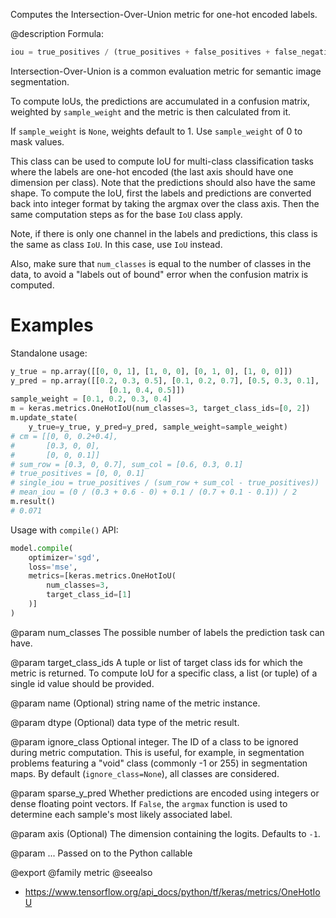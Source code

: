 Computes the Intersection-Over-Union metric for one-hot encoded labels.

@description
Formula:

```python
iou = true_positives / (true_positives + false_positives + false_negatives)
```
Intersection-Over-Union is a common evaluation metric for semantic image
segmentation.

To compute IoUs, the predictions are accumulated in a confusion matrix,
weighted by `sample_weight` and the metric is then calculated from it.

If `sample_weight` is `None`, weights default to 1.
Use `sample_weight` of 0 to mask values.

This class can be used to compute IoU for multi-class classification tasks
where the labels are one-hot encoded (the last axis should have one
dimension per class). Note that the predictions should also have the same
shape. To compute the IoU, first the labels and predictions are converted
back into integer format by taking the argmax over the class axis. Then the
same computation steps as for the base `IoU` class apply.

Note, if there is only one channel in the labels and predictions, this class
is the same as class `IoU`. In this case, use `IoU` instead.

Also, make sure that `num_classes` is equal to the number of classes in the
data, to avoid a "labels out of bound" error when the confusion matrix is
computed.

# Examples
Standalone usage:

```python
y_true = np.array([[0, 0, 1], [1, 0, 0], [0, 1, 0], [1, 0, 0]])
y_pred = np.array([[0.2, 0.3, 0.5], [0.1, 0.2, 0.7], [0.5, 0.3, 0.1],
                      [0.1, 0.4, 0.5]])
sample_weight = [0.1, 0.2, 0.3, 0.4]
m = keras.metrics.OneHotIoU(num_classes=3, target_class_ids=[0, 2])
m.update_state(
    y_true=y_true, y_pred=y_pred, sample_weight=sample_weight)
# cm = [[0, 0, 0.2+0.4],
#       [0.3, 0, 0],
#       [0, 0, 0.1]]
# sum_row = [0.3, 0, 0.7], sum_col = [0.6, 0.3, 0.1]
# true_positives = [0, 0, 0.1]
# single_iou = true_positives / (sum_row + sum_col - true_positives))
# mean_iou = (0 / (0.3 + 0.6 - 0) + 0.1 / (0.7 + 0.1 - 0.1)) / 2
m.result()
# 0.071
```

Usage with `compile()` API:

```python
model.compile(
    optimizer='sgd',
    loss='mse',
    metrics=[keras.metrics.OneHotIoU(
        num_classes=3,
        target_class_id=[1]
    )]
)
```

@param num_classes
The possible number of labels the prediction task can have.

@param target_class_ids
A tuple or list of target class ids for which the
metric is returned. To compute IoU for a specific class, a list
(or tuple) of a single id value should be provided.

@param name
(Optional) string name of the metric instance.

@param dtype
(Optional) data type of the metric result.

@param ignore_class
Optional integer. The ID of a class to be ignored during
metric computation. This is useful, for example, in segmentation
problems featuring a "void" class (commonly -1 or 255) in
segmentation maps. By default (`ignore_class=None`), all classes are
considered.

@param sparse_y_pred
Whether predictions are encoded using integers or
dense floating point vectors. If `False`, the `argmax` function
is used to determine each sample's most likely associated label.

@param axis
(Optional) The dimension containing the logits. Defaults to `-1`.

@param ...
Passed on to the Python callable

@export
@family metric
@seealso
+ <https://www.tensorflow.org/api_docs/python/tf/keras/metrics/OneHotIoU>
